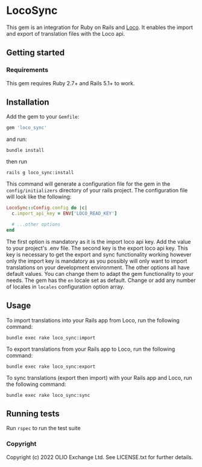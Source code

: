 # LocoSync

This gem is an integration for Ruby on Rails and [Loco](https://localise.biz). It enables the import and export of translation files with the Loco api.

## Getting started

### Requirements

This gem requires Ruby 2.7+ and Rails 5.1+ to work.

## Installation

Add the gem to your `Gemfile`:

```ruby
gem 'loco_sync'
```

and run:

```
bundle install
```

then run

```
rails g loco_sync:install
```

This command will generate a configuration file for the gem in the `config/initializers` directory of your rails project.
The configuration file will look like the following:

```ruby
LocoSync::Config.config do |c|
  c.import_api_key = ENV['LOCO_READ_KEY']

  # ...other options
end
```

The first option is mandatory as it is the import loco api key. Add the value to your project's .env file. The second key is the export loco api key. This key is necessary to get the export and sync functionality working however only the import key is mandatory as you possibly will only want to import translations on your development environment. The other options all have default values. You can change them to adapt the gem functionality to your needs. The gem has the `en` locale set as default. Change or add any number of locales in `locales` configuration option array.

## Usage

To import translations into your Rails app from Loco, run the following command:

```
bundle exec rake loco_sync:import
```

To export translations from your Rails app to Loco, run the following command:

```
bundle exec rake loco_sync:export
```

To sync translations (export then import) with your Rails app and Loco, run the following command:

```
bundle exec rake loco_sync:sync
```

## Running tests

Run `rspec` to run the test suite

### Copyright

Copyright (c) 2022 OLIO Exchange Ltd. See LICENSE.txt for further details.
